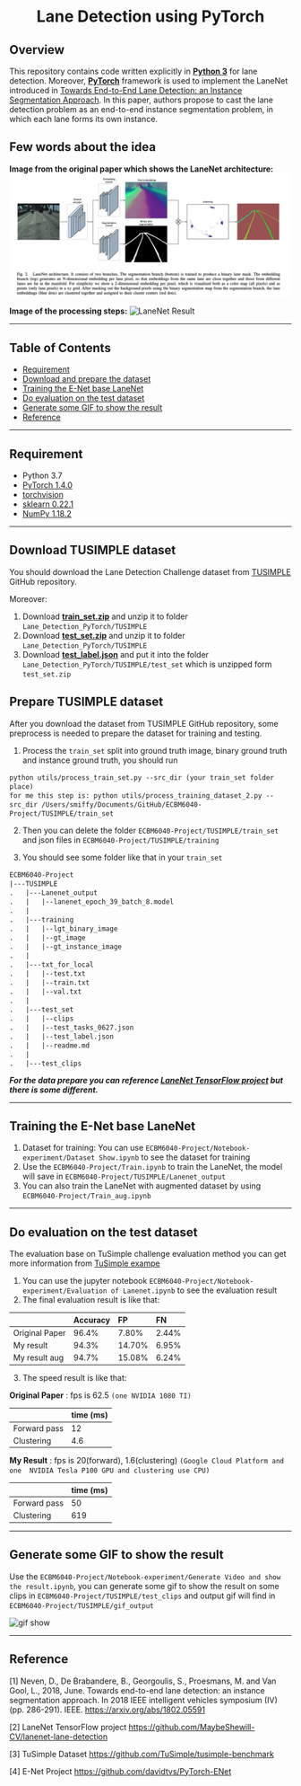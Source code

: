 <h1 align="center">
Lane Detection using PyTorch
</h2>
<p align="center">

## Overview
This repository contains code written explicitly in [**Python 3**](https://www.python.org/) for lane detection. Moreover, [**PyTorch**](https://pytorch.org) framework is used to implement the LaneNet introduced in [Towards End-to-End Lane Detection: an Instance Segmentation Approach](https://arxiv.org/pdf/1802.05591.pdf). In this paper, authors propose to cast the lane detection problem as an end-to-end instance segmentation problem, in which each lane forms its own instance.

## Few words about the idea


**Image from the original paper which shows the LaneNet architecture:**
![LaneNet architecture](img/laneNet_arch.png)

**Image of the processing steps:**
![LaneNet Result](img/final_result.png)

___
## Table of Contents

- [Requirement](#Requirement)
- [Download and prepare the dataset](#Download-and-prepare-the-dataset)
- [Training the E-Net base LaneNet](#Training-the-E-Net-base-LaneNet)
- [Do evaluation on the test dataset](#Do-evaluation-on-the-test-dataset)
- [Generate some GIF to show the result](#Generate-some-GIF-to-show-the-result)
- [Reference](#Reference)
___
## Requirement
* Python 3.7
* [PyTorch 1.4.0](https://pytorch.org)
* [torchvision](https://pytorch.org/docs/stable/torchvision/index.html#torchvision)
* [sklearn 0.22.1](https://scikit-learn.org/stable/)
* [NumPy 1.18.2](https://numpy.org)

___
## Download TUSIMPLE dataset

You should download the Lane Detection Challenge dataset from [TUSIMPLE](https://github.com/TuSimple/tusimple-benchmark/issues/3) GitHub repository.

Moreover:

1. Download [**train_set.zip**](https://s3.us-east-2.amazonaws.com/benchmark-frontend/datasets/1/train_set.zip) and unzip it to folder ``Lane_Detection_PyTorch/TUSIMPLE``
2. Download [**test_set.zip**](https://s3.us-east-2.amazonaws.com/benchmark-frontend/datasets/1/test_set.zip) and unzip it to folder ``Lane_Detection_PyTorch/TUSIMPLE`` 
3. Download [**test_label.json**](https://s3.us-east-2.amazonaws.com/benchmark-frontend/truth/1/test_label.json) and put it into the folder ``Lane_Detection_PyTorch/TUSIMPLE/test_set`` which is unzipped form ``test_set.zip``

## Prepare TUSIMPLE dataset

After you download the dataset from TUSIMPLE GitHub repository, some preprocess is needed to prepare the dataset for training and testing.

1. Process the ``train_set`` split into ground truth image, binary ground truth and instance ground truth, you should run

```
python utils/process_train_set.py --src_dir (your train_set folder place)
for me this step is: python utils/process_training_dataset_2.py --src_dir /Users/smiffy/Documents/GitHub/ECBM6040-Project/TUSIMPLE/train_set
```

2. Then you can delete the folder ``ECBM6040-Project/TUSIMPLE/train_set`` and json files in ``ECBM6040-Project/TUSIMPLE/training``

3. You should see some folder like that in your ``train_set``
```
ECBM6040-Project
|---TUSIMPLE
.   |---Lanenet_output
.   |   |--lanenet_epoch_39_batch_8.model
.   |
.   |---training
.   |   |--lgt_binary_image
.   |   |--gt_image
.   |   |--gt_instance_image
.   |
.   |---txt_for_local
.   |   |--test.txt
.   |   |--train.txt
.   |   |--val.txt
.   |
.   |---test_set
.   |   |--clips
.   |   |--test_tasks_0627.json
.   |   |--test_label.json
.   |   |--readme.md
.   |
.   |---test_clips
```

***For the data prepare you can reference [LaneNet TensorFlow project](https://github.com/MaybeShewill-CV/lanenet-lane-detection) but there is some different.***
___
## Training the E-Net base LaneNet
1. Dataset for training: You can use ``ECBM6040-Project/Notebook-experiment/Dataset Show.ipynb`` to see the dataset for training
2. Use the ``ECBM6040-Project/Train.ipynb`` to train the LaneNet, the model will save in ``ECBM6040-Project/TUSIMPLE/Lanenet_output``
3. You can also train the LaneNet with augmented dataset by using ``ECBM6040-Project/Train_aug.ipynb``
___
## Do evaluation on the test dataset
The evaluation base on TuSimple challenge evaluation method you can get more information from [TuSimple exampe](https://github.com/TuSimple/tusimple-benchmark/blob/master/example/lane_demo.ipynb)
1. You can use the jupyter notebook ``ECBM6040-Project/Notebook-experiment/Evaluation of Lanenet.ipynb`` to see the evaluation result
2. The final evaluation result is like that:

|               | Accuracy |    FP   |    FN   |
|:--------------|:---------|:--------|:--------|
| Original Paper| 96.4%    | 7.80%   |  2.44%  |  
| My result     | 94.3%    | 14.70%  |  6.95%  |
| My result aug | 94.7%    | 15.08%  |  6.24%  |
3. The speed result is like that:

**Original Paper** : fps is 62.5 ``(one NVIDIA 1080 TI)``

|               | time (ms)|
|:--------------|:---------|
| Forward pass  | 12       |
| Clustering    | 4.6      |

**My Result** : fps is 20(forward), 1.6(clustering) ``(Google Cloud Platform and one  NVIDIA Tesla P100 GPU and clustering use CPU)``

|               | time (ms)|
|:--------------|:---------|
| Forward pass  | 50       |
| Clustering    | 619      |

___
## Generate some GIF to show the result

Use the ``ECBM6040-Project/Notebook-experiment/Generate Video and show the result.ipynb``, you can generate some gif to show the result on some clips in ``ECBM6040-Project/TUSIMPLE/test_clips`` and output gif will find in ``ECBM6040-Project/TUSIMPLE/gif_output``

![gif show](img/result_show.gif)
___
## Reference
[1] Neven, D., De Brabandere, B., Georgoulis, S., Proesmans, M. and Van Gool, L., 2018, June. Towards end-to-end lane 
detection: an instance segmentation approach. In 2018 IEEE intelligent vehicles symposium (IV) (pp. 286-291). IEEE. 
https://arxiv.org/abs/1802.05591

[2] LaneNet TensorFlow project https://github.com/MaybeShewill-CV/lanenet-lane-detection

[3] TuSimple Dataset https://github.com/TuSimple/tusimple-benchmark

[4] E-Net Project https://github.com/davidtvs/PyTorch-ENet
